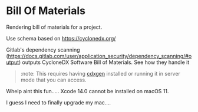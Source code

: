 # Bill Of Materials

Rendering bill of materials for a project.

Use schema based on https://cyclonedx.org/

Gitlab's dependency scanning (https://docs.gitlab.com/user/application_security/dependency_scanning/#output) outputs CycloneDX Software Bill of Materials. See how they handle it

> :note: This requires having [cdxgen](https://github.com/CycloneDX/cdxgen) installed or running it in server mode that you can access.

Whelp aint this fun.....
Xcode 14.0 cannot be installed on macOS 11.

I guess I need to finally upgrade my mac....

